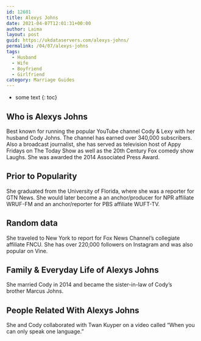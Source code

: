 ```yaml
---
id: 12601
title: Alexys Johns
date: 2021-04-07T12:01:31+00:00
author: Laima
layout: post
guid: https://ukdataservers.com/alexys-johns/
permalink: /04/07/alexys-johns
tags:
  - Husband
  - Wife
  - Boyfriend
  - Girlfriend
category: Marriage Guides
---
```


* some text
{: toc}


## Who is Alexys Johns
                  
                  
                  
Best known for running the popular YouTube channel Cody & Lexy with her husband Cody Johns. The channel has earned over 340,000 subscribers. Also a broadcast journalist, she has served as television host of Appy Fridays on The Today Show as well as the 20th Century Fox comedy show Laughs. She was awarded the 2014 Associated Press Award.
                  
              
            
              
            
                
                
                
## Prior to Popularity
                  
                  
                  
She graduated from the University of Florida, where she was a reporter for GTN News. She would later become a an anchor/producer for NPR affiliate WRUF-FM and an anchor/reporter for PBS affiliate WUFT-TV.
                  
              
            
              
            
                
                
                
## Random data
                  
                  
                  
She traveled to New York to report for Fox News Channel&#8217;s collegiate affiliate FNCU. She has over 220,000 followers on Instagram and was also popular on Vine.
                  
              
            
              
            
                
                
                
## Family & Everyday Life of Alexys Johns
                  
                  
                  
She married Cody in 2014 and became the sister-in-law of Cody&#8217;s brother Marcus Johns.
                  
              
            
              
            
                
                
                
## People Related With Alexys Johns
                  
                  
                  
She and Cody collaborated with Twan Kuyper on a video called &#8220;When you can only speak one language.&#8221;
                  
              
            
              
            
                
              
            
              
              
            
            
              
            
          
          
          